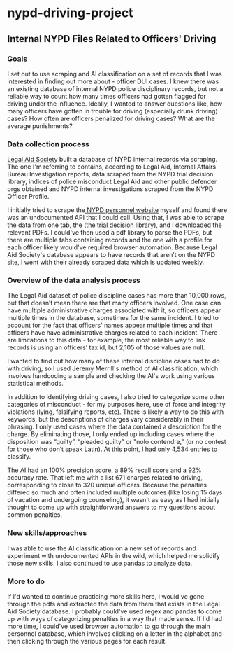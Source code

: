 # nypd-driving-project

## Internal NYPD Files Related to Officers' Driving 

### Goals
I set out to use scraping and AI classification on a set of records that I was interested in finding out more about - officer DUI cases. I knew there was an existing database of internal NYPD police disciplinary records, but not a reliable way to count how many times officers had gotten flagged for driving under the influence. Ideally, I wanted to answer questions like, how many officers have gotten in trouble for driving (especially drunk driving) cases? How often are officers penalized for driving cases? What are the average punishments? 

### Data collection process
[Legal Aid Society](https://legalaidnyc.org/law-enforcement-look-up/) built a database of NYPD internal records via scraping. The one I'm referring to contains, according to Legal Aid, Internal Affairs Bureau Investigation reports, data scraped from the NYPD trial decision library, indices of police misconduct Legal Aid and other public defender orgs obtained and NYPD internal investigations scraped from the NYPD Officer Profile.

I initially tried to scrape the[ NYPD personnel website](https://nypdonline.org/link/personnel) myself and found there was an undocumented API that I could call. Using that, I was able to scrape the data from one tab, the ([the trial decision library](https://nypdonline.org/link/1016)), and I downloaded the relevant PDFs. I could've then used a pdf library to parse the PDFs, but there are multiple tabs containing records and the one with a profile for each officer likely would've required browser automation. Because Legal Aid Society's database appears to have records that aren’t on the NYPD site, I went with their already scraped data which is updated weekly.

### Overview of the data analysis process

The Legal Aid dataset of police discipline cases has more than 10,000 rows, but that doesn’t mean there are that many officers involved. One case can have multiple administrative charges associated with it, so officers appear multiple times in the database, sometimes for the same incident. I tried to account for the fact that officers' names appear multiple times and that officers have have administrative charges related to each incident. There are limitations to this data - for example, the most reliable way to link records is using an officers’ tax id, but 2,105 of those values are null.

I wanted to find out how many of these internal discipline cases had to do with driving, so I used Jeremy Merrill's method of AI classification, which involves handcoding a sample and checking the AI's work using various statistical methods. 

In addition to identifying driving cases, I also tried to categorize some other categories of misconduct - for my purposes here, use of force and integrity violations (lying, falsifying reports, etc). There is likely a way to do this with keywords, but the descriptions of charges vary considerably in their phrasing. I only used cases where the data contained a description for the charge. By eliminating those, I only ended up including cases where the disposition was “guilty”, “pleaded guilty” or "nolo contendre," (or no contest for those who don’t speak Latin). At this point, I had only 4,534 entries to classify. 

The AI had an 100% precision score, a 89% recall score and a 92% accuracy rate. That left me with a list 671 charges related to driving, corresponding to close to 320 unique officers. Because the penalties differed so much and often included multiple outcomes (like losing 15 days of vacation and undergoing counseling), it wasn't as easy as I had initially thought to come up with straightforward answers to my questions about common penalties.

### New skills/approaches

I was able to use the AI classification on a new set of records and experiment with undocumented APIs in the wild, which helped me solidify those new skills. I also continued to use pandas to analyze data.

### More to do

If I'd wanted to continue practicing more skills here, I would've gone through the pdfs and extracted the data from them that exists in the Legal Aid Society database. I probably could've used regex and pandas to come up with ways of categorizing penalties in a way that made sense. If I'd had more time, I could've used browser automation to go through the main personnel database, which involves clicking on a letter in the alphabet and then clicking through the various pages for each result.
